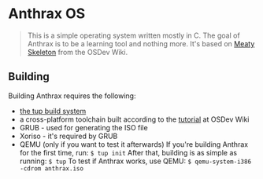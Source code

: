# Anthrax OS
> This is a simple operating system written mostly in C. The goal of Anthrax is to be a learning tool and nothing more. It's based on [Meaty Skeleton](https://wiki.osdev.org/Meaty_Skeleton) from the OSDev Wiki.
## Building
Building Anthrax requires the following:
* [the tup build system](http://gittup.org/tup/index.html)
* a cross-platform toolchain built according to the [tutorial](https://wiki.osdev.org/GCC_Cross-Compiler) at OSDev Wiki
* GRUB - used for generating the ISO file
* Xoriso - it's required by GRUB
* QEMU (only if you want to test it afterwards)
If you're building Anthrax for the first time, run:
`$ tup init`
After that, building is as simple as running:
`$ tup`
To test if Anthrax works, use QEMU:
`$ qemu-system-i386 -cdrom anthrax.iso`
